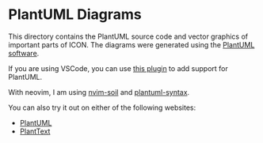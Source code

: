 # PlantUML Diagrams

This directory contains the PlantUML source code and vector graphics of important parts
of ICON. The diagrams were generated using the 
[PlantUML software](https://plantuml.com/download).

If you are using VSCode, you can use [this plugin](https://marketplace.visualstudio.com/items?itemName=jebbs.plantuml)
to add support for PlantUML.

With neovim, I am using [nvim-soil](https://github.com/javiorfo/nvim-soil) and
[plantuml-syntax](https://github.com/aklt/plantuml-syntax).

You can also try it out on either of the following websites:

- [PlantUML](https://www.plantuml.com/plantuml/uml/)
- [PlantText](https://www.planttext.com/)
